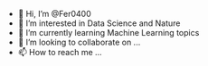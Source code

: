 - 👋 Hi, I’m @Fer0400
- 👀 I’m interested in Data Science and Nature
- 🌱 I’m currently learning Machine Learning topics
- 💞️ I’m looking to collaborate on ...
- 📫 How to reach me ...

<!---
Fer0400/Fer0400 is a ✨ special ✨ repository because its `README.md` (this file) appears on your GitHub profile.
You can click the Preview link to take a look at your changes.
--->
